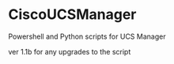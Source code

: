 # CiscoUCSManager
Powershell and Python scripts for UCS Manager

ver 1.1b for any upgrades to the script
